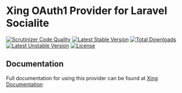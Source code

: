 # Xing OAuth1 Provider for Laravel Socialite

[![Scrutinizer Code Quality](https://img.shields.io/scrutinizer/g/SocialiteProviders/Xing.svg?style=flat-square)](https://scrutinizer-ci.com/g/SocialiteProviders/Xing/?branch=master)
[![Latest Stable Version](https://img.shields.io/packagist/v/socialiteproviders/xing.svg?style=flat-square)](https://packagist.org/packages/socialiteproviders/xing)
[![Total Downloads](https://img.shields.io/packagist/dt/socialiteproviders/xing.svg?style=flat-square)](https://packagist.org/packages/socialiteproviders/xing)
[![Latest Unstable Version](https://img.shields.io/packagist/vpre/socialiteproviders/xing.svg?style=flat-square)](https://packagist.org/packages/socialiteproviders/xing)
[![License](https://img.shields.io/packagist/l/socialiteproviders/xing.svg?style=flat-square)](https://packagist.org/packages/socialiteproviders/xing)

## Documentation

Full documentation for using this provider can be found at [Xing Documentation](http://socialiteproviders.github.io/providers/xing/)
